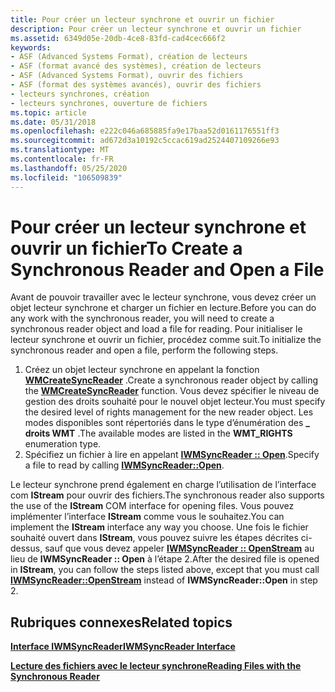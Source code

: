 ```yaml
---
title: Pour créer un lecteur synchrone et ouvrir un fichier
description: Pour créer un lecteur synchrone et ouvrir un fichier
ms.assetid: 6349d05e-20db-4ce8-83fd-cad4cec666f2
keywords:
- ASF (Advanced Systems Format), création de lecteurs
- ASF (format avancé des systèmes), création de lecteurs
- ASF (Advanced Systems Format), ouvrir des fichiers
- ASF (format des systèmes avancés), ouvrir des fichiers
- lecteurs synchrones, création
- lecteurs synchrones, ouverture de fichiers
ms.topic: article
ms.date: 05/31/2018
ms.openlocfilehash: e222c046a685885fa9e17baa52d0161176551ff3
ms.sourcegitcommit: ad672d3a10192c5ccac619ad2524407109266e93
ms.translationtype: MT
ms.contentlocale: fr-FR
ms.lasthandoff: 05/25/2020
ms.locfileid: "106509839"
---
```

# <a name="to-create-a-synchronous-reader-and-open-a-file"></a><span data-ttu-id="83517-109">Pour créer un lecteur synchrone et ouvrir un fichier</span><span class="sxs-lookup"><span data-stu-id="83517-109">To Create a Synchronous Reader and Open a File</span></span>

<span data-ttu-id="83517-110">Avant de pouvoir travailler avec le lecteur synchrone, vous devez créer un objet lecteur synchrone et charger un fichier en lecture.</span><span class="sxs-lookup"><span data-stu-id="83517-110">Before you can do any work with the synchronous reader, you will need to create a synchronous reader object and load a file for reading.</span></span> <span data-ttu-id="83517-111">Pour initialiser le lecteur synchrone et ouvrir un fichier, procédez comme suit.</span><span class="sxs-lookup"><span data-stu-id="83517-111">To initialize the synchronous reader and open a file, perform the following steps.</span></span>

1.  <span data-ttu-id="83517-112">Créez un objet lecteur synchrone en appelant la fonction [**WMCreateSyncReader**](/previous-versions/windows/desktop/api/Wmsdkidl/nf-wmsdkidl-wmcreatesyncreader) .</span><span class="sxs-lookup"><span data-stu-id="83517-112">Create a synchronous reader object by calling the [**WMCreateSyncReader**](/previous-versions/windows/desktop/api/Wmsdkidl/nf-wmsdkidl-wmcreatesyncreader) function.</span></span> <span data-ttu-id="83517-113">Vous devez spécifier le niveau de gestion des droits souhaité pour le nouvel objet lecteur.</span><span class="sxs-lookup"><span data-stu-id="83517-113">You must specify the desired level of rights management for the new reader object.</span></span> <span data-ttu-id="83517-114">Les modes disponibles sont répertoriés dans le type d’énumération des **\_ droits WMT** .</span><span class="sxs-lookup"><span data-stu-id="83517-114">The available modes are listed in the **WMT\_RIGHTS** enumeration type.</span></span>
2.  <span data-ttu-id="83517-115">Spécifiez un fichier à lire en appelant [**IWMSyncReader :: Open**](/previous-versions/windows/desktop/api/Wmsdkidl/nf-wmsdkidl-iwmsyncreader-open).</span><span class="sxs-lookup"><span data-stu-id="83517-115">Specify a file to read by calling [**IWMSyncReader::Open**](/previous-versions/windows/desktop/api/Wmsdkidl/nf-wmsdkidl-iwmsyncreader-open).</span></span>

<span data-ttu-id="83517-116">Le lecteur synchrone prend également en charge l’utilisation de l’interface com **IStream** pour ouvrir des fichiers.</span><span class="sxs-lookup"><span data-stu-id="83517-116">The synchronous reader also supports the use of the **IStream** COM interface for opening files.</span></span> <span data-ttu-id="83517-117">Vous pouvez implémenter l’interface **IStream** comme vous le souhaitez.</span><span class="sxs-lookup"><span data-stu-id="83517-117">You can implement the **IStream** interface any way you choose.</span></span> <span data-ttu-id="83517-118">Une fois le fichier souhaité ouvert dans **IStream**, vous pouvez suivre les étapes décrites ci-dessus, sauf que vous devez appeler [**IWMSyncReader :: OpenStream**](/previous-versions/windows/desktop/api/wmsdkidl/nf-wmsdkidl-iwmsyncreader-openstream) au lieu de **IWMSyncReader :: Open** à l’étape 2.</span><span class="sxs-lookup"><span data-stu-id="83517-118">After the desired file is opened in **IStream**, you can follow the steps listed above, except that you must call [**IWMSyncReader::OpenStream**](/previous-versions/windows/desktop/api/wmsdkidl/nf-wmsdkidl-iwmsyncreader-openstream) instead of **IWMSyncReader::Open** in step 2.</span></span>

## <a name="related-topics"></a><span data-ttu-id="83517-119">Rubriques connexes</span><span class="sxs-lookup"><span data-stu-id="83517-119">Related topics</span></span>

<dl> <dt>

[<span data-ttu-id="83517-120">**Interface IWMSyncReader**</span><span class="sxs-lookup"><span data-stu-id="83517-120">**IWMSyncReader Interface**</span></span>](/previous-versions/windows/desktop/api/wmsdkidl/nn-wmsdkidl-iwmsyncreader)
</dt> <dt>

[<span data-ttu-id="83517-121">**Lecture des fichiers avec le lecteur synchrone**</span><span class="sxs-lookup"><span data-stu-id="83517-121">**Reading Files with the Synchronous Reader**</span></span>](reading-files-with-the-synchronous-reader.md)
</dt> </dl>

 

 




